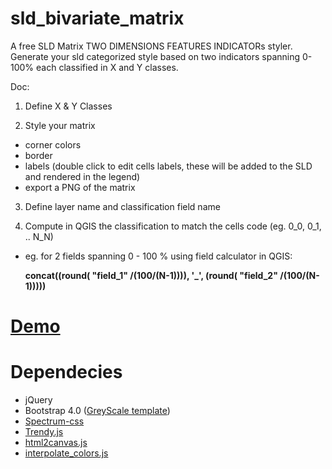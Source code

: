 # sld_bivariate_matrix
A free SLD Matrix TWO DIMENSIONS FEATURES INDICATORs styler. 
Generate your sld categorized style based on two indicators spanning 0-100% each classified in X and Y classes.

Doc:

1) Define X & Y Classes

2) Style your matrix

  * corner colors
  * border
  * labels (double click to edit cells labels, these will be added to the SLD and rendered in the legend)
  * export a PNG of the matrix

3) Define layer name and classification field name

4) Compute in QGIS the classification to match the cells code (eg. 0_0, 0_1, .. N_N)

  * eg. for 2 fields spanning 0 - 100 % using field calculator in QGIS:
    
    **concat((round( "field_1" /(100/(N-1)))), '_', (round( "field_2" /(100/(N-1)))))**

# <a target="_blank" href="https://martenz.github.io/sld_bivariate_matrix/">Demo</a>



# Dependecies

- jQuery
- Bootstrap 4.0 (<a href='https://startbootstrap.com/themes/grayscale/'>GreyScale template</a>)
- <a target="_blank" href='https://github.com/adobe/spectrum-css'>Spectrum-css</a>
- <a target="_blank" href='https://github.com/trendct/Trendy.js/blob/master/Trendy.js'>Trendy.js</a>
- <a target="_blank" href='https://github.com/hongru/canvas2image/blob/master/canvas2image.js'>html2canvas.js</a>
- <a target="_blank" href='https://coderwall.com/p/z8uxzw/javascript-color-blender'>interpolate_colors.js</a>


